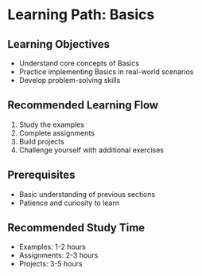 ﻿# Learning Path: Basics

## Learning Objectives
- Understand core concepts of Basics
- Practice implementing Basics in real-world scenarios
- Develop problem-solving skills

## Recommended Learning Flow
1. Study the examples
2. Complete assignments
3. Build projects
4. Challenge yourself with additional exercises

## Prerequisites
- Basic understanding of previous sections
- Patience and curiosity to learn

## Recommended Study Time
- Examples: 1-2 hours
- Assignments: 2-3 hours
- Projects: 3-5 hours

